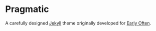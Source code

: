 # Pragmatic

A carefully designed [Jekyll](https://jekyllrb.com/) theme originally developed for [Early Often](https://www.earlyoften.com).
